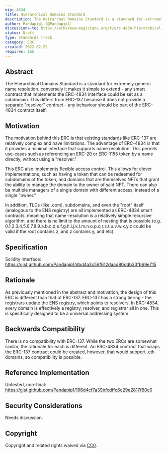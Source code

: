 ```yaml
---
eip: 4834
title: Hierarchical Domains Standard
description: The Heirarchal Domains Standard is a standard for extremely generic name resolution.
author: Pandapip1 (@Pandapip1)
discussions-to: https://ethereum-magicians.org/t/erc-4834-hierarchical-domains-standard/8388
status: Draft
type: Standards Track
category: ERC
created: 2022-02-22
requires: 165
---
```


## Abstract
The Hierarchical Domains Standard is a standard for extremely generic name resolution. conversely it makes it simple to extend - any smart contract that implements the ERC-4834 interface could be set as a subdomain. This differs from ERC-137 because it does not provide a separate "resolver" contract - any behaviour should be part of the ERC-4834 contract itself.

## Motivation
The motivation behind this ERC is that existing standards like ERC-137 are relatively complex and have limitations. The advantage of ERC-4834 is that it provides a minimal interface that supports name resolution. This permits use-cases such as referencing an ERC-20 or ERC-1155 token by a name directly, without using a "resolver."

This ERC also implements flexible access control. This allows for clever implementations, such as having a token that can be redeemed for subdomains of the token, and domains that are themselves NFTs that grant the ability to manage the domain to the owner of said NFT. There can also be multiple managers of a single domain with different access, instead of a single "owner."

In addition, TLDs (like .com), subdomains, and even the "root" itself (analogous to the ENS registry) are all implemented as ERC-4834 smart contracts, meaning that name-resolution is a relatively simple recursive algorithm, and there is no limit to the amount of nesting that is possible (e.g. 0.1.2.3.4.5.6.7.8.9.a.b.c.d.e.f.g.h.i.j.k.l.m.n.o.p.q.r.s.t.u.v.w.x.y.z could be valid if the root contains z, and z contains y, and etc).

## Specification
Solidity Interface: https://gist.github.com/Pandapip1/dbd4a3c56f612daad80ddb33fb69e715

## Rationale
As previously mentioned in the abstract and motivation, the design of this ERC is different than that of ERC-137. ERC-137 has a strong tiering - the registrars update the ENS registry, which points to resolvers. In ERC-4834, every domain is effectively a registry, resolver, and registrar all in one. This is specifically designed to be a universal addressing system.

## Backwards Compatibility
There is no compatibility with ERC-137. While the two ERCs are somewhat similar, the rationale for each is different. An ERC-4834 contract that wraps the ERC-137 contract could be created, however, that would support .eth domains, so compatibility is possible.

## Reference Implementation
Untested, non-final: https://gist.github.com/Pandapip1/196d4cf7a39bfcdffc6c29e2817f60c0

## Security Considerations
Needs discussion.

## Copyright
Copyright and related rights waived via [CC0](https://creativecommons.org/publicdomain/zero/1.0/).
